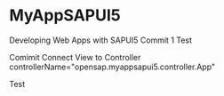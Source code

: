 # MyAppSAPUI5
Developing Web Apps with SAPUI5
Commit 1 Test

Comimit 
Connect View to Controller
controllerName="opensap.myappsapui5.controller.App"

Test